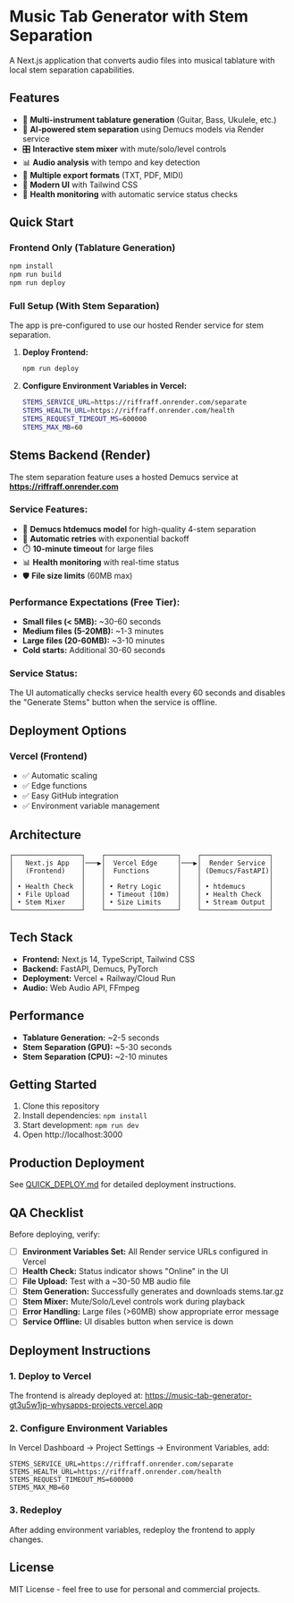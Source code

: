 # Music Tab Generator with Stem Separation

A Next.js application that converts audio files into musical tablature with local stem separation capabilities.

## Features

- 🎵 **Multi-instrument tablature generation** (Guitar, Bass, Ukulele, etc.)
- 🎤 **AI-powered stem separation** using Demucs models via Render service
- 🎛️ **Interactive stem mixer** with mute/solo/level controls
- 📊 **Audio analysis** with tempo and key detection
- 📁 **Multiple export formats** (TXT, PDF, MIDI)
- 🎨 **Modern UI** with Tailwind CSS
- 🔄 **Health monitoring** with automatic service status checks

## Quick Start

### Frontend Only (Tablature Generation)

```bash
npm install
npm run build
npm run deploy
```

### Full Setup (With Stem Separation)

The app is pre-configured to use our hosted Render service for stem separation.

1. **Deploy Frontend:**
   ```bash
   npm run deploy
   ```

2. **Configure Environment Variables in Vercel:**
   ```bash
   STEMS_SERVICE_URL=https://riffraff.onrender.com/separate
   STEMS_HEALTH_URL=https://riffraff.onrender.com/health
   STEMS_REQUEST_TIMEOUT_MS=600000
   STEMS_MAX_MB=60
   ```

## Stems Backend (Render)

The stem separation feature uses a hosted Demucs service at **https://riffraff.onrender.com**

### Service Features:
- 🚀 **Demucs htdemucs model** for high-quality 4-stem separation
- 🔄 **Automatic retries** with exponential backoff
- ⏱️ **10-minute timeout** for large files
- 📊 **Health monitoring** with real-time status
- 🛡️ **File size limits** (60MB max)

### Performance Expectations (Free Tier):
- **Small files (< 5MB):** ~30-60 seconds
- **Medium files (5-20MB):** ~1-3 minutes  
- **Large files (20-60MB):** ~3-10 minutes
- **Cold starts:** Additional 30-60 seconds

### Service Status:
The UI automatically checks service health every 60 seconds and disables the "Generate Stems" button when the service is offline.

## Deployment Options

### Vercel (Frontend)
- ✅ Automatic scaling
- ✅ Edge functions  
- ✅ Easy GitHub integration
- ✅ Environment variable management

## Architecture

```
┌─────────────────┐    ┌──────────────────┐    ┌─────────────────┐
│   Next.js App   │───▶│  Vercel Edge     │───▶│  Render Service │
│   (Frontend)    │    │  Functions       │    │ (Demucs/FastAPI)│
│                 │    │                  │    │                 │
│ • Health Check  │    │ • Retry Logic    │    │ • htdemucs      │
│ • File Upload   │    │ • Timeout (10m)  │    │ • Health Check  │
│ • Stem Mixer    │    │ • Size Limits    │    │ • Stream Output │
└─────────────────┘    └──────────────────┘    └─────────────────┘
```

## Tech Stack

- **Frontend:** Next.js 14, TypeScript, Tailwind CSS
- **Backend:** FastAPI, Demucs, PyTorch
- **Deployment:** Vercel + Railway/Cloud Run
- **Audio:** Web Audio API, FFmpeg

## Performance

- **Tablature Generation:** ~2-5 seconds
- **Stem Separation (GPU):** ~5-30 seconds
- **Stem Separation (CPU):** ~2-10 minutes

## Getting Started

1. Clone this repository
2. Install dependencies: `npm install`
3. Start development: `npm run dev`
4. Open http://localhost:3000

## Production Deployment

See [QUICK_DEPLOY.md](./QUICK_DEPLOY.md) for detailed deployment instructions.

## QA Checklist

Before deploying, verify:

- [ ] **Environment Variables Set:** All Render service URLs configured in Vercel
- [ ] **Health Check:** Status indicator shows "Online" in the UI
- [ ] **File Upload:** Test with a ~30-50 MB audio file
- [ ] **Stem Generation:** Successfully generates and downloads stems.tar.gz
- [ ] **Stem Mixer:** Mute/Solo/Level controls work during playback
- [ ] **Error Handling:** Large files (>60MB) show appropriate error message
- [ ] **Service Offline:** UI disables button when service is down

## Deployment Instructions

### 1. Deploy to Vercel

The frontend is already deployed at: https://music-tab-generator-gt3u5w1jp-whysapps-projects.vercel.app

### 2. Configure Environment Variables

In Vercel Dashboard → Project Settings → Environment Variables, add:

```
STEMS_SERVICE_URL=https://riffraff.onrender.com/separate
STEMS_HEALTH_URL=https://riffraff.onrender.com/health  
STEMS_REQUEST_TIMEOUT_MS=600000
STEMS_MAX_MB=60
```

### 3. Redeploy

After adding environment variables, redeploy the frontend to apply changes.

## License

MIT License - feel free to use for personal and commercial projects.